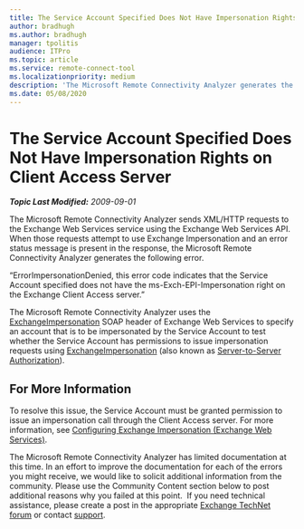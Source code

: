 ```yaml
---
title: The Service Account Specified Does Not Have Impersonation Rights on Client Access Server
author: bradhugh
ms.author: bradhugh
manager: tpolitis
audience: ITPro 
ms.topic: article 
ms.service: remote-connect-tool
ms.localizationpriority: medium
description: 'The Microsoft Remote Connectivity Analyzer generates the following error: "ErrorImpersonationDenied, this error code indicates that the Service Account specified does not have the ms-Exch-EPI-Impersonation right on the Exchange Client Access server."'
ms.date: 05/08/2020
---
```


# The Service Account Specified Does Not Have Impersonation Rights on Client Access Server


_**Topic Last Modified:** 2009-09-01_

The Microsoft Remote Connectivity Analyzer sends XML/HTTP requests to the Exchange Web Services service using the Exchange Web Services API. When those requests attempt to use Exchange Impersonation and an error status message is present in the response, the Microsoft Remote Connectivity Analyzer generates the following error.

“ErrorImpersonationDenied, this error code indicates that the Service Account specified does not have the ms-Exch-EPI-Impersonation right on the Exchange Client Access server.”

The Microsoft Remote Connectivity Analyzer uses the [ExchangeImpersonation](https://go.microsoft.com/fwlink/?linkid=161948) SOAP header of Exchange Web Services to specify an account that is to be impersonated by the Service Account to test whether the Service Account has permissions to issue impersonation requests using [ExchangeImpersonation](https://go.microsoft.com/fwlink/?linkid=161948) (also known as [Server-to-Server Authorization](https://go.microsoft.com/fwlink/?linkid=161951)).

## For More Information

To resolve this issue, the Service Account must be granted permission to issue an impersonation call through the Client Access server. For more information, see [Configuring Exchange Impersonation (Exchange Web Services)](https://go.microsoft.com/fwlink/?linkid=161954).

The Microsoft Remote Connectivity Analyzer has limited documentation at this time. In an effort to improve the documentation for each of the errors you might receive, we would like to solicit additional information from the community. Please use the Community Content section below to post additional reasons why you failed at this point.  If you need technical assistance, please create a post in the appropriate [Exchange TechNet forum](https://go.microsoft.com/fwlink/?linkid=73420) or contact [support](https://go.microsoft.com/fwlink/?linkid=8158).

